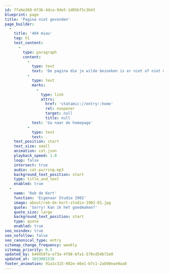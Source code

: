 ```yaml
---
id: ffa6e260-6f3b-4dca-9de5-1d05bf5c3b43
blueprint: page
title: 'Pagina niet gevonden'
page_builder:
  -
    title: '404 miau'
    tag: h1
    text_content:
      -
        type: paragraph
        content:
          -
            type: text
            text: 'De pagina die je wilde bezoeken is er niet of niet meer. '
          -
            type: text
            marks:
              -
                type: link
                attrs:
                  href: 'statamic://entry::home'
                  rel: noopener
                  target: null
                  title: null
            text: 'Ga naar de homepage'
          -
            type: text
            text: .
    text_position: start
    text_size: small
    animation: cat.json
    playback_speed: 1.0
    loop: false
    intersect: true
    audio: cat-purring.mp3
    background_text_position: start
    type: title_and_text
    enabled: true
  -
    name: 'Rob de Kort'
    function: 'Eigenaar Studio 1902'
    image: about/rob-de-kort-studio-1902-01.jpg
    quote: 'Sorry! Kan ik het goedmaken?'
    quote_size: large
    background_text_position: start
    type: quote
    enabled: true
seo_noindex: true
seo_nofollow: false
seo_canonical_type: entry
sitemap_change_frequency: weekly
sitemap_priority: 0.5
updated_by: b40458fa-e73a-4f88-bfa1-570cd54b72e0
updated_at: 1653081516
footer_animation: 91a1c315-982e-46e1-b7c1-2ab98eae9aa0
---
```

